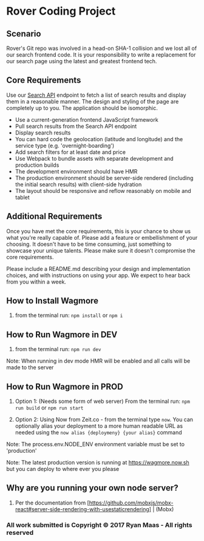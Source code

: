 # Rover Coding Project

## Scenario

Rover's Git repo was involved in a head-on SHA-1 collision and we lost all of our search frontend code. It is your responsibility to write a replacement for our search page using the latest and greatest frontend tech.

##  Core Requirements

Use our [Search API](/search-api.md) endpoint to fetch a list of search results and display them in a reasonable manner. The design and styling of the page are completely up to you. The application should be isomorphic.

- Use a current-generation frontend JavaScript framework
- Pull search results from the Search API endpoint
- Display search results
- You can hard code the geolocation (latitude and longitude) and the service type (e.g. 'overnight-boarding')
- Add search filters for at least date and price
- Use Webpack to bundle assets with separate development and production builds 
- The development environment should have HMR
- The production environment should be server-side rendered (including the initial search results) with client-side hydration
- The layout should be responsive and reflow reasonably on mobile and tablet

## Additional Requirements

Once you have met the core requirements, this is your chance to show us what you're really capable of. Please add a feature or embellishment of your choosing. It doesn't have to be time consuming, just something to showcase your unique talents. Please make sure it doesn't compromise the core requirements.

Please include a README.md describing your design and implementation choices, and with instructions on using your app. We expect to hear back from you within a week.

## How to Install Wagmore ##

1. from the terminal run: `npm install` or `npm i`

## How to Run Wagmore in DEV ##

1. from the terminal run: `npm run dev`

Note: When running in dev mode HMR will be enabled and all calls will be made to the server

## How to Run Wagmore in PROD ##

1. Option 1: (Needs some form of web server) From the terminal run: `npm run build` or `npm run start`

2. Option 2: Using Now from Zeit.co - from the terminal type `now`. You can optionally alias your deployment to a more human readable URL as needed using the `now alias {deploymeny} {your alias}` command

Note: The process.env.NODE_ENV environment variable must be set to 'production'

Note: The latest production version is running at https://wagmore.now.sh but you can deploy to where ever you please

## Why are you running your own node server? ##

1. Per the documentation from [https://github.com/mobxjs/mobx-react#server-side-rendering-with-usestaticrendering] | (Mobx)

### All work submitted is Copyright &copy; 2017 Ryan Maas - All rights reserved ###

